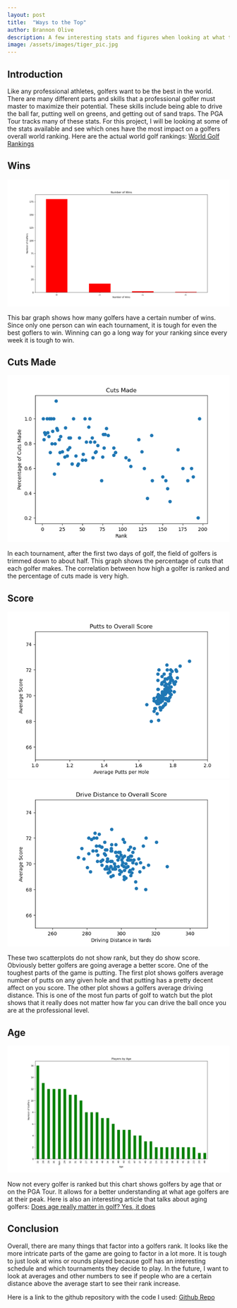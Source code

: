 ```yaml
---
layout: post
title:  "Ways to the Top"
author: Brannon Olive
description: A few interesting stats and figures when looking at what things into a golfers ranking 
image: /assets/images/tiger_pic.jpg
---
```


## Introduction
Like any professional athletes, golfers want to be the best in the world. There are many
different parts and skills that a professional golfer must master to maximize their potential.
These skills include being able to drive the ball far, putting well on greens, and getting out of sand
traps. The PGA Tour tracks many of these stats. For this project, I will be looking at some of the stats 
available and see which ones have the most impact on a golfers overall world ranking. Here are the actual world golf rankings: [World Golf Rankings](https://www.espn.com/golf/rankings)

## Wins
![Figure](https://raw.githubusercontent.com/bolive2/my386blog/main/assets/images/wins.png)

This bar graph shows how many golfers have a certain number of wins. Since only one person can win each tournament, it is tough for even the best goflers to win. Winning can go a long way for your ranking since every week it is tough to win. 

## Cuts Made
![Figure](https://raw.githubusercontent.com/bolive2/my386blog/main/assets/images/Cuts.png)

In each tournament, after the first two days of golf, the field of golfers is trimmed down to about half. This graph shows the percentage of cuts that each golfer makes. The correlation between how high a golfer is ranked and the percentage of cuts made is very high.

## Score 
![Figure](https://raw.githubusercontent.com/bolive2/my386blog/main/assets/images/putt.png)
![Figure](https://raw.githubusercontent.com/bolive2/my386blog/main/assets/images/driveD.png)

These two scatterplots do not show rank, but they do show score. Obviously better golfers are going average a better score. One of the toughest parts of the game is putting. The first plot shows golfers average number of putts on any given hole and that putting has a pretty decent affect on you score. The other plot shows a golfers average driving distance. This is one of the most fun parts of golf to watch but the plot shows that it really does not matter how far you can drive the ball once you are at the professional level. 

## Age
![Figure](https://raw.githubusercontent.com/bolive2/my386blog/main/assets/images/age.png)

Now not every golfer is ranked but this chart shows golfers by age that or on the PGA Tour. It allows for a better understanding at what age golfers are at their peak. Here is also an interesting article that talks about aging golfers: [Does age really matter in golf? Yes, it does](https://www.golfchannel.com/article/joe-posnanski/does-age-really-matter-golf-yes-it-does#:~:text=A%20few%20more%20pitchers%20are,majors%20in%20their%20early%2030s.)

## Conclusion
Overall, there are many things that factor into a golfers rank. It looks like the more intricate parts of the game are going to factor in a lot more. It is tough to just look at wins or rounds played because golf has an interesting schedule and which tournaments they decide to play. In the future, I want to look at averages and other numbers to see if people who are a certain distance above the average start to see their rank increase. 

Here is a link to the github repository with the code I used: [Github Repo](https://github.com/bolive2/golfData)

